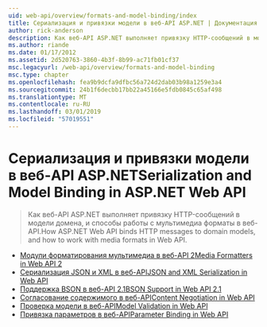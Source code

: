 ```yaml
---
uid: web-api/overview/formats-and-model-binding/index
title: Сериализация и привязки модели в веб-API ASP.NET | Документация Майкрософт
author: rick-anderson
description: Как веб-API ASP.NET выполняет привязку HTTP-сообщений в модели домена, и способы работы с мультимедиа форматы в веб-API.
ms.author: riande
ms.date: 01/17/2012
ms.assetid: 2d520763-3860-4b3f-8b99-ac71fb01cf37
msc.legacyurl: /web-api/overview/formats-and-model-binding
msc.type: chapter
ms.openlocfilehash: fea9b9dcfa9dfbc56a724d2dab03b98a1259e3a4
ms.sourcegitcommit: 24b1f6decbb17bb22a45166e5fdb0845c65af498
ms.translationtype: MT
ms.contentlocale: ru-RU
ms.lasthandoff: 03/01/2019
ms.locfileid: "57019551"
---
```

<a name="serialization-and-model-binding-in-aspnet-web-api"></a><span data-ttu-id="edc9b-103">Сериализация и привязки модели в веб-API ASP.NET</span><span class="sxs-lookup"><span data-stu-id="edc9b-103">Serialization and Model Binding in ASP.NET Web API</span></span>
====================
> <span data-ttu-id="edc9b-104">Как веб-API ASP.NET выполняет привязку HTTP-сообщений в модели домена, и способы работы с мультимедиа форматы в веб-API.</span><span class="sxs-lookup"><span data-stu-id="edc9b-104">How ASP.NET Web API binds HTTP messages to domain models, and how to work with media formats in Web API.</span></span>


- [<span data-ttu-id="edc9b-105">Модули форматирования мультимедиа в веб-API 2</span><span class="sxs-lookup"><span data-stu-id="edc9b-105">Media Formatters in Web API 2</span></span>](media-formatters.md)
- [<span data-ttu-id="edc9b-106">Сериализация JSON и XML в веб-API</span><span class="sxs-lookup"><span data-stu-id="edc9b-106">JSON and XML Serialization in Web API</span></span>](json-and-xml-serialization.md)
- [<span data-ttu-id="edc9b-107">Поддержка BSON в веб-API 2.1</span><span class="sxs-lookup"><span data-stu-id="edc9b-107">BSON Support in Web API 2.1</span></span>](bson-support-in-web-api-21.md)
- [<span data-ttu-id="edc9b-108">Согласование содержимого в веб-API</span><span class="sxs-lookup"><span data-stu-id="edc9b-108">Content Negotiation in Web API</span></span>](content-negotiation.md)
- [<span data-ttu-id="edc9b-109">Проверка модели в веб-API</span><span class="sxs-lookup"><span data-stu-id="edc9b-109">Model Validation in Web API</span></span>](model-validation-in-aspnet-web-api.md)
- [<span data-ttu-id="edc9b-110">Привязка параметров в веб-API</span><span class="sxs-lookup"><span data-stu-id="edc9b-110">Parameter Binding in Web API</span></span>](parameter-binding-in-aspnet-web-api.md)
